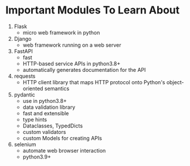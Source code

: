 # Important Modules To Learn About

1. Flask
    - micro web framework in python
1. Django
    - web framework running on a web server
1. FastAPI
    - fast
    - HTTP-based service APIs in python3.8+
    - automatically generates documentation for the API
1. requests
    - HTTP client library that maps HTTP protocol onto Python's object-oriented semantics
1. pydantic
    - use in python3.8+
    - data validation library
    - fast and extensible
    - type hints
    - Dataclasses, TypedDicts
    - custom validators
    - custom Models for creating APIs
1. selenium
    - automate web browser interaction
    - python3.9+
